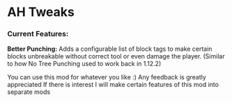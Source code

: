 ﻿# AH Tweaks

### Current Features:
**Better Punching:**
Adds a configurable list of block tags to make certain blocks unbreakable without correct tool or even damage the player. (Similar to how No Tree Punching used to work back in 1.12.2)

You can use this mod for whatever you like :)
Any feedback is greatly appreciated
If there is interest I will make certain features of this mod into separate mods
